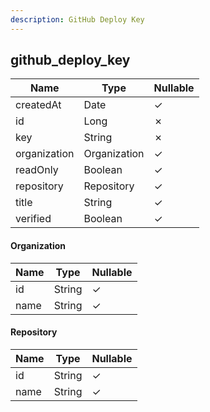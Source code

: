 ```yaml
---
description: GitHub Deploy Key
---
```

github_deploy_key
-----------------

| **Name**     | **Type**     | **Nullable** |
| ------------ | ------------ | ------------ |
| createdAt    | Date         | &check;      |
| id           | Long         | &cross;      |
| key          | String       | &cross;      |
| organization | Organization | &check;      |
| readOnly     | Boolean      | &check;      |
| repository   | Repository   | &check;      |
| title        | String       | &check;      |
| verified     | Boolean      | &check;      |

#### Organization
| **Name** | **Type** | **Nullable** |
| -------- | -------- | ------------ |
| id       | String   | &check;      |
| name     | String   | &check;      |

#### Repository
| **Name** | **Type** | **Nullable** |
| -------- | -------- | ------------ |
| id       | String   | &check;      |
| name     | String   | &check;      |
